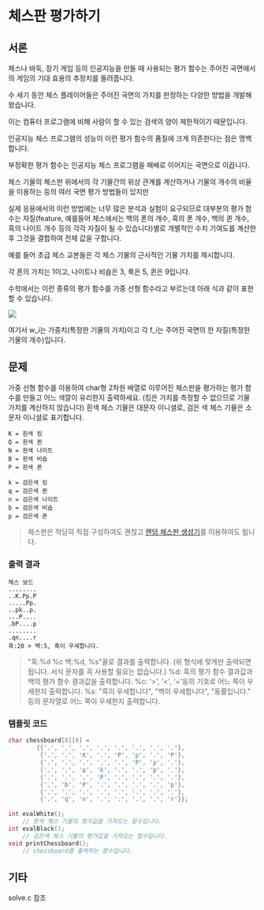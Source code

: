 # 체스판 평가하기

## 서론
체스나 바둑, 장기 게임 등의 인공지능을 만들 때 사용되는 평가 함수는 주어진 국면에서의 게임의 기대 효용의 추정치를 돌려줍니다.

수 세기 동안 체스 플레이어들은 주어진 국면의 가치를 판정하는 다양한 방법을 개발해 왔습니다.

이는 컴퓨터 프로그램에 비해 사람이 할 수 있는 검색의 양이 제한적이기 때문입니다.

인공지능 체스 프로그램의 성능이 이런 평가 함수의 품질에 크게 의존한다는 점은 명백합니다. 

부정확한 평가 함수는 인공지능 체스 프로그램을 패배로 이어지는 국면으로 이끕니다.

체스 기물의 체스판 위에서의 각 기물간의 위상 관계를 계산하거나 기물의 개수의 비율을 이용하는 등의 여러 국면 평가 방법들이 있지만 

실제 응용에서의 이런 방법에는 너무 많은 분석과 실험이 요구되므로 대부분의 평가 함수는 자질(feature, 예를들어 체스에서는 백의 폰의 개수, 흑의 폰 개수, 백의 퀸 개수, 흑의 나이트 개수 등의 각각 자질이 될 수 있습니다)별로 개별적인 수치 기여도를 계산한 후 그것을 결합하여 전체 값을 구합니다.

예를 들어 초급 체스 교본들은 각 체스 기물의 근사적인 기물 가치를 제시합니다. 

각 폰의 가치는 1이고, 나이트나 비숍은 3, 룩은 5, 퀸은 9입니다.

수학에서는 이런 종류의 평가 함수를 가중 선형 함수라고 부르는데 아래 식과 같이 표현할 수 있습니다.

<img src="https://render.githubusercontent.com/render/math?math=\displaystyle%20Eval(x)%20%3D%20w_1f_1(s)%20%2B%20w_2f_2(s)%20%2B%20\cdots%20%2B%20w_nf_n(s)%20%3D%20\sum_%7Bi%3D1%7D%5E%7Bn%7Dw_if_i(s)">

여기서 w_i는 가중치(특정한 기물의 가치)이고 각 f_i는 주어진 국면의 한 자질(특정한 기물의 개수)입니다.

## 문제
가중 선형 함수를 이용하여 char형 2차원 배열로 이루어진 체스판을 평가하는 평가 함수를 만들고 어느 색깔이 유리한지 출력하세요. (킹은 가치를 측정할 수 없으므로 기물 가치를 계산하지 않습니다)
흰색 체스 기물은 대문자 이니셜로, 검은 색 체스 기물은 소문자 이니셜로 표기합니다.
```
K = 흰색 킹 
Q = 흰색 퀸
N = 흰색 나이트
B = 흰색 비숍
P = 흰색 폰

k = 검은색 킹 
q = 검은색 퀸
n = 검은색 나이트
b = 검은색 비숍
p = 검은색 폰
```
> 체스판은 적당히 직접 구성하여도 괜찮고 [랜덤 체스판 생성기](http://bernd.bplaced.net/fengenerator/fengenerator.html)를 이용하여도 됩니다.

### 출력 결과
```
체스 보드
........
..K.Pp.P
.....Pp.
..pk..p.
...P....
.bP....p
........
.qn....r
흑:20 > 백:5, 흑이 우세합니다.
```
> "흑:%d %c 백:%d, %s"꼴로 결과를 출력합니다. (위 형식에 맞게만 출력되면 됩니다. 서식 문자를 꼭 사용할 필요는 없습니다.)
> %d: 흑의 평가 함수 결과값과 백의 평가 함수 결과값을 출력합니다.
> %c: '>', '<', '='등의 기호로 어느 쪽이 우세한지 출력합니다.
> %s: "흑이 우세합니다", "백이 우세합니다", "동률입니다." 등의 문자열로 어느 쪽이 우세한지 출력합니다.


### 템플릿 코드
```C
char chessboard[8][8] =
        {{'.', '.', '.', '.', '.', '.', '.', '.'},
         {'.', '.', 'K', '.', 'P', 'p', '.', 'P'},
         {'.', '.', '.', '.', '.', 'P', 'p', '.'},
         {'.', '.', 'p', 'k', '.', '.', 'p', '.'},
         {'.', '.', '.', 'P', '.', '.', '.', '.'},
         {'.', 'b', 'P', '.', '.', '.', '.', 'p'},
         {'.', '.', '.', '.', '.', '.', '.', '.'},
         {'.', 'q', 'n', '.', '.', '.', '.', 'r'}};
		 
int evalWhite();
    // 흰색 체스 기물의 평가값을 가져오는 함수입니다.
int evalBlack();
    // 검은색 체스 기물의 평가값을 가져오는 함수입니다.
void printChessboard();
    // chessboard를 출력하는 함수입니다.
```

## 기타
solve.c 참조
